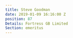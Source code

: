 ```yaml
---
title: Steve Goodman
date: 2019-01-09 16:16:00 Z
position: 87
Details: Fortress GB Limited
Section: emeritus
---
```


